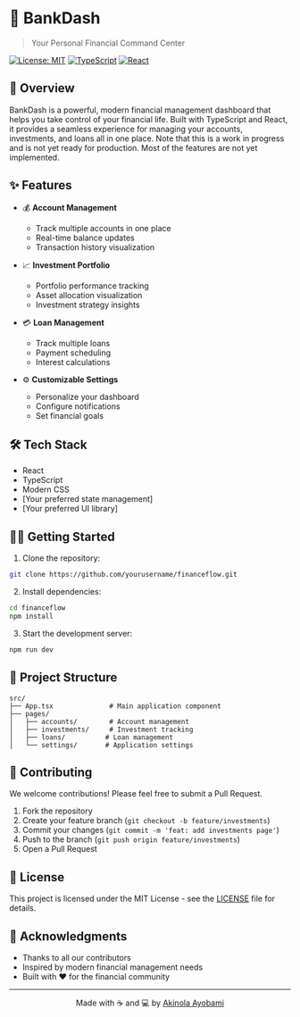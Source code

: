 # 🌟 BankDash
> Your Personal Financial Command Center

[![License: MIT](https://img.shields.io/badge/License-MIT-yellow.svg)](https://opensource.org/licenses/MIT)
[![TypeScript](https://img.shields.io/badge/TypeScript-Ready-blue.svg)](https://www.typescriptlang.org/)
[![React](https://img.shields.io/badge/React-Powered-61dafb.svg)](https://reactjs.org/)

## 🚀 Overview

BankDash is a powerful, modern financial management dashboard that helps you take control of your financial life. Built with TypeScript and React, it provides a seamless experience for managing your accounts, investments, and loans all in one place. Note that this is a work in progress and is not yet ready for production. Most of the features are not yet implemented.

## ✨ Features

- 💰 **Account Management**
  - Track multiple accounts in one place
  - Real-time balance updates
  - Transaction history visualization

- 📈 **Investment Portfolio**
  - Portfolio performance tracking
  - Asset allocation visualization
  - Investment strategy insights

- 💳 **Loan Management**
  - Track multiple loans
  - Payment scheduling
  - Interest calculations

- ⚙️ **Customizable Settings**
  - Personalize your dashboard
  - Configure notifications
  - Set financial goals

## 🛠️ Tech Stack

- React
- TypeScript
- Modern CSS
- [Your preferred state management]
- [Your preferred UI library]

## 🏃‍♂️ Getting Started

1. Clone the repository:
```bash
git clone https://github.com/yourusername/financeflow.git
```

2. Install dependencies:
```bash
cd financeflow
npm install
```

3. Start the development server:
```bash
npm run dev
```

## 📁 Project Structure

```
src/
├── App.tsx              # Main application component
├── pages/
│   ├── accounts/        # Account management
│   ├── investments/     # Investment tracking
│   ├── loans/          # Loan management
│   └── settings/       # Application settings
```

## 🤝 Contributing

We welcome contributions! Please feel free to submit a Pull Request.

1. Fork the repository
2. Create your feature branch (`git checkout -b feature/investments`)
3. Commit your changes (`git commit -m 'feat: add investments page'`)
4. Push to the branch (`git push origin feature/investments`)
5. Open a Pull Request

## 📜 License

This project is licensed under the MIT License - see the [LICENSE](LICENSE) file for details.

## 🙏 Acknowledgments

- Thanks to all our contributors
- Inspired by modern financial management needs
- Built with ❤️ for the financial community

---

<p align="center">Made with ☕ and 💻 by <a href="https://github.com/UltimateProdigy">Akinola Ayobami</a></p>

